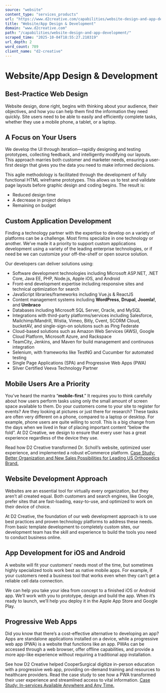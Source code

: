 ```yaml
---
source: "website"
content_type: "services_products"
url: "https://www.d2creative.com/capabilities/website-design-and-app-development/"
title: "Website/App Design & Development"
domain: "www.d2creative.com"
path: "/capabilities/website-design-and-app-development/"
scraped_time: "2025-10-04T18:55:27.210319"
url_depth: 2
word_count: 789
client_name: "d2-creative"
---
```


# Website/App Design & Development

## Best-Practice Web Design

Website design, done right, begins with thinking about your audience, their objectives, and how you can help them find the information they need quickly. Site users need to be able to easily and efficiently complete tasks, whether they use a mobile phone, a tablet, or a laptop.

## A Focus on Your Users

We develop the UI through iteration—rapidly designing and testing prototypes, collecting feedback, and intelligently modifying our layouts. This approach marries both customer and marketer needs, ensuring a user-first design that gives you the data you need to make informed decisions.

This agile methodology is facilitated through the development of fully functional HTML wireframe prototypes. This allows us to test and validate page layouts before graphic design and coding begins. The result is:

*   Reduced design time
*   A decrease in project delays
*   Remaining on budget

## Custom Application Development

Finding a technology partner with the expertise to develop on a variety of platforms can be a challenge. Most firms specialize in one technology or another. We’ve made it a priority to support custom applications development using a variety of the leading enterprise technologies, or if need be we can customize your off-the-shelf or open source solution.

Our developers can deliver solutions using:

*   Software development technologies including Microsoft ASP.NET, .NET Core, Java EE, PHP, Node.js, Apple iOS, and Android
*   Front-end development expertise including responsive sites and technical optimization for search
*   JavaScript libraries/frameworks including Vue.js & ReactJS
*   Content management systems including **WordPress**, **Drupal**, **Joomla!**, and **Umbraco**
*   Databases including Microsoft SQL Server, Oracle, and MySQL
*   Integrations with third-party platforms/services including Salesforce, Mailchimp/Mandrill, Wistia, Vimeo, Bitly, Cvent, SCORM Cloud, bucketAV, and single-sign-on solutions such as Ping Federate
*   Cloud-based solutions such as Amazon Web Services (AWS), Google Cloud Platform, Microsoft Azure, and Rackspace
*   TeamCity, Jenkins, and Maven for build management and continuous integration
*   Selenium, with frameworks like TestNG and Cucumber for automated testing
*   Single Page Applications (SPA) and Progressive Web Apps (PWA)
*   Silver Certified Veeva Technology Partner

## Mobile Users Are a Priority

You’ve heard the mantra “**mobile-first**.” It requires you to think carefully about how users perform tasks using only the small amount of screen space available to them. Do your customers come to your site to register for events? Are they looking at pictures or just there for research? These tasks are often very different on a phone, compared to a laptop or desktop. For example, phone users are quite willing to scroll. This is a big change from the days when we lived in fear of placing important content “below the fold”. At D2 Creative, we design to ensure that every user has a great experience regardless of the device they use.

Read how D2 Creative transformed Dr. Scholl’s website, optimized user experience, and implemented a robust eCommerce platform. [Case Study: Better Organization and New Sales Possibilities for Leading US Orthopedics Brand.](/our-work/orthopedics-ecommerce-web-development/)

## Website Development Approach

Websites are an essential tool for virtually every organization, but they aren’t all created equal. Both customers and search engines, like Google, prefer sites that are fast-loading, easy-to-use, and optimized to work on their device of choice.

At D2 Creative, the foundation of our web development approach is to use best practices and proven technology platforms to address these needs. From basic template development to completely custom sites, our development team has the skill and experience to build the tools you need to conduct business online.

## App Development for iOS and Android

A website will fit your customers’ needs most of the time, but sometimes highly specialized tools work best as native mobile apps. For example, if your customers need a business tool that works even when they can’t get a reliable cell data connection.

We can help you take your idea from concept to a finished iOS or Android app. We’ll work with you to prototype, design and build the app. When it’s ready to launch, we’ll help you deploy it in the Apple App Store and Google Play.

## Progressive Web Apps

Did you know that there’s a cost-effective alternative to developing an app? Apps are standalone applications installed on a device, while a progressive web app (PWA) is a website that functions like an app. PWAs can be accessed through a web browser, offer offline capabilities, and provide a more app-like experience without requiring a traditional app installation.

See how D2 Creative helped CooperSurgical digitize in-person education with a progressive web app, providing on-demand training and resources to healthcare providers. Read the case study to see how a PWA transformed their user experience and streamlined access to vital information. [Case Study: In-services Available Anywhere and Any Time.](/our-work/medical-device-pwa-development/)